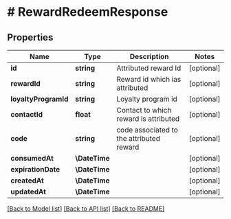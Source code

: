 # # RewardRedeemResponse

## Properties

Name | Type | Description | Notes
------------ | ------------- | ------------- | -------------
**id** | **string** | Attributed reward Id | [optional]
**rewardId** | **string** | Reward id which ias attributed | [optional]
**loyaltyProgramId** | **string** | Loyalty program id | [optional]
**contactId** | **float** | Contact to which reward is attributed | [optional]
**code** | **string** | code associated to the attributed reward | [optional]
**consumedAt** | **\DateTime** |  | [optional]
**expirationDate** | **\DateTime** |  | [optional]
**createdAt** | **\DateTime** |  | [optional]
**updatedAt** | **\DateTime** |  | [optional]

[[Back to Model list]](../../README.md#models) [[Back to API list]](../../README.md#endpoints) [[Back to README]](../../README.md)
